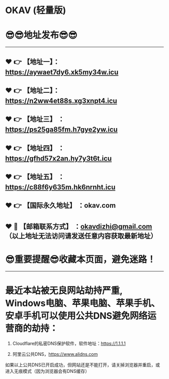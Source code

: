 # OKAV (轻量版)
:sunglasses::sunglasses:地址发布:sunglasses::sunglasses:
==

------
:heart: :point_right: 【地址一】：https://aywaet7dy6.xk5my34w.icu
------
:heart: :point_right: 【地址二】：https://n2ww4et88s.xg3xnpt4.icu
------
:heart: :point_right: 【地址三】 ：https://ps25ga85fm.h7gye2yw.icu
-----
:heart: :point_right: 【地址四】 ：https://gfhd57x2an.hy7y3t6t.icu
------
:heart: :point_right: 【地址五】 ：https://c88f6y635m.hk6nrnht.icu
------
:heart: :point_right: 【国际永久地址】 ：okav.com
------------
:heart: :e-mail: 【邮箱联系方式】 ：okavdizhi@gmail.com （以上地址无法访问请发送任意内容获取最新地址）
------
:sunglasses:重要提醒:sunglasses:收藏本页面，避免迷路！
==
------
最近本站被无良网站劫持严重, Windows电脑、苹果电脑、苹果手机、安卓手机可以使用公共DNS避免网络运营商的劫持：
==

1. Cloudflare的私密DNS保护软件，软件地址：https://1.1.1.1

2. 阿里云公共DNS，https://www.alidns.com

如果以上公共DNS已开启成功，但网站还是不能打开，请关掉浏览器并重启，或进入无痕模式（因为浏览器会有DNS缓存）
